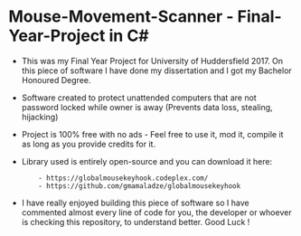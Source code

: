 # Mouse-Movement-Scanner - Final-Year-Project in C#

* This was my Final Year Project for University of Huddersfield 2017. On this piece of software I have done my dissertation and I got my Bachelor Honoured Degree.

* Software created to protect unattended computers that are not password locked while owner is away (Prevents data loss, stealing, hijacking)


* Project is 100% free with no ads - Feel free to use it, mod it, compile it as long as you provide credits for it.
* Library used is entirely open-source and you can download it here:

          - https://globalmousekeyhook.codeplex.com/
          - https://github.com/gmamaladze/globalmousekeyhook
   
   
   
* I have really enjoyed building this piece of software so I have commented almost every line of code for you, the developer or whoever is checking this repository, to understand better. Good Luck !
          
          
